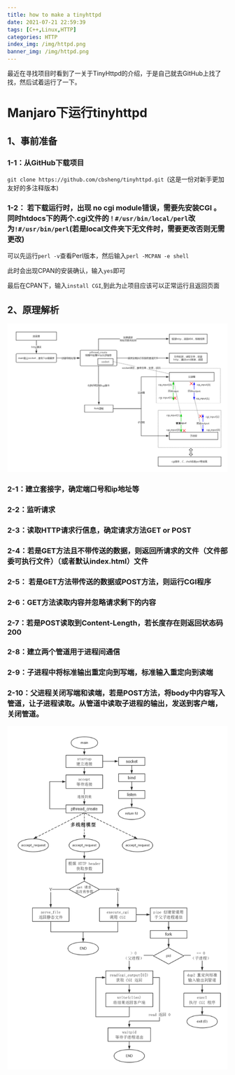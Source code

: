 ```yaml
---
title: how to make a tinyhttpd
date: 2021-07-21 22:59:39
tags: [C++,Linux,HTTP]
categories: HTTP
index_img: /img/httpd.png
banner_img: /img/httpd.png
---
```

最近在寻找项目时看到了一关于TinyHttpd的介绍，于是自己就去GitHub上找了找，然后试着运行了一下。

<!-- more -->

# Manjaro下运行tinyhttpd

## 1、事前准备

### 1-1：从GitHub下载项目

`git clone https://github.com/cbsheng/tinyhttpd.git `(这是一份对新手更加友好的多注释版本)

### 1-2： 若下载运行时，出现 no cgi module错误，需要先安装CGI 。同时htdocs下的两个.cgi文件的`！#/usr/bin/local/perl`改为`!#/usr/bin/perl`(若是local文件夹下无文件时，需要更改否则无需更改)

可以先运行`perl -v`查看Perl版本，然后输入`perl -MCPAN -e shell`

此时会出现CPAN的安装确认，输入`yes`即可

最后在CPAN下，输入`install CGI`,到此为止项目应该可以正常运行且返回页面

## 2、原理解析

![](/img/picture.png)

### 2-1：建立套接字，确定端口号和ip地址等

### 2-2：监听请求

### 2-3：读取HTTP请求行信息，确定请求方法GET or POST

### 2-4：若是GET方法且不带传送的数据，则返回所请求的文件（文件部委可执行文件）（或者默认index.html）文件

### 2-5： 若是GET方法带传送的数据或POST方法，则运行CGI程序

### 2-6：GET方法读取内容并忽略请求剩下的内容

### 2-7：若是POST读取到Content-Length，若长度存在则返回状态码200

### 2-8：建立两个管道用于进程间通信

### 2-9：子进程中将标准输出重定向到写端，标准输入重定向到读端

### 2-10：父进程关闭写端和读端，若是POST方法，将body中内容写入管道，让子进程读取。从管道中读取子进程的输出，发送到客户端，关闭管道。

![](/img/httpdDetail.png)









